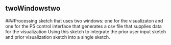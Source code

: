 ## twoWindowstwo
###Processing sketch that uses two windows: one for the visualizaton and one for the P5 control interface that generates a csv file that supplies data for the visualization
Using this sketch to integrate the prior user input sketch and prior visualization sketch into a single sketch.
